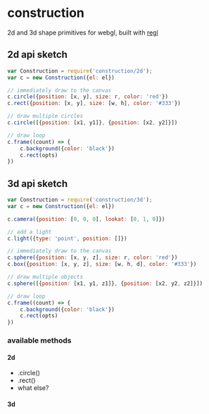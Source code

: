 # construction
2d and 3d shape primitives for webgl, built with [regl](https://github.com/mikolalysenko/regl)


## 2d api sketch

```js
var Construction = require('construction/2d');
var c = new Construction({el: el})

// immediately draw to the canvas
c.circle({position: [x, y], size: r, color: 'red'})
c.rect({position: [x, y], size: [w, h], color: '#333'})

// draw multiple circles
c.circle([{position: [x1, y1]}, {position: [x2, y2]}])

// draw loop
c.frame((count) => {
    c.background({color: 'black'})
    c.rect(opts)
})
```

## 3d api sketch

```js
var Construction = require('construction/3d');
var c = new Construction({el: el})

c.camera({position: [0, 0, 0], lookat: [0, 1, 0]})

// add a light
c.light({type: 'point', position: []})

// immediately draw to the canvas
c.sphere({position: [x, y, z], size: r, color: 'red'})
c.box({position: [x, y, z], size: [w, h, d], color: '#333'})

// draw multiple objects
c.sphere([{position: [x1, y1, z1]}, {position: [x2, y2, z2]}])

// draw loop
c.frame((count) => {
    c.background({color: 'black'})
    c.rect(opts)
})
```

### available methods

#### 2d
 * .circle()
 * .rect()
 * what else?

#### 3d

